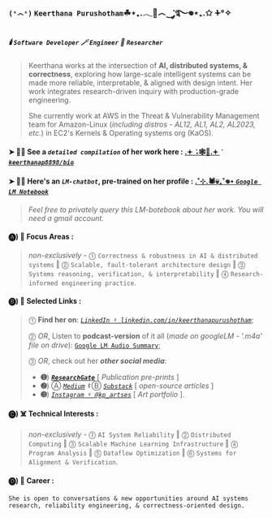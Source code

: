 ### `(ˣ෴ˣ)` `Keerthana Purushotham`☘︎⋆₊.𓂃🦇෴‿་༘࿐𖦹⋆₊.✩ ݁݁𖥔°✧
##### 🕯️ *`Software Developer`* 🪄 *`Engineer`* 🧹 *`Researcher`*
> Keerthana works at the intersection of **AI, distributed systems, & correctness**, exploring how large-scale intelligent systems can be made more reliable, interpretable, & aligned with design intent. Her work integrates research-driven inquiry with production-grade engineering.
> 
> She currently work at AWS in the Threat & Vulnerability Management team for Amazon-Linux (*including distros - AL12, AL1, AL2, AL2023, etc.*) in EC2's Kernels & Operating systems org (KaOS).
#### ➤ 🍂🍁 See a ***`detailed compilation`*** of her work here : [.𖥔 ݁ ˖🕸️👻.𖥔 ݁ ***`keerthanap8898/bio`*** ](https://github.com/keerthanap8898/bio#-links)
#### ➤ 🍁🍂 Here's an ***`LM-chatbot`***, pre-trained on her profile : [.˚⊹.🕷💀₊˚𖦹⋆ ***`Google LM Notebook`***](https://notebooklm.google.com/notebook/fe2125af-e6e0-4815-8181-041b267e3b8b?artifactId=133e9897-8c8b-4dcf-89e3-a0a0da965655)
> *Feel free to privately query this LM-botebook about her work. You will need a gmail account.*
#### 🅐) 🧛 **Focus Areas** :
> *non-exclusively -* ⓵ `Correctness & robustness in AI & distributed systems` ‖  ⓶ `Scalable, fault-tolerant architecture design` ‖  ⓷ `Systems reasoning, verification, & interpretability` ‖  ⓸ `Research-informed engineering practice`.
#### 🅑) 🎃 **Selected Links** : 
> ⓵ **Find her on**: [*`LinkedIn ˠ linkedin.com/in/keerthanapurushotham`*](https://linkedin.com/in/keerthanapurushotham);
> 
> ⓶ *OR*, Listen to **podcast-version** of it all (*made on googleLM - '.m4a' file on drive*): [`Google LM Audio Summary`](https://drive.google.com/file/d/1TIv9bmw2HRo9JkZyHOzG4XH6CTmgmjTd/view);
> 
> ⓷ *OR*, check out her ***other social media***:
> - **➊**) [***`ResearchGate`***](https://www.researchgate.net/profile/Keerthana-Purushotham) [ *Publication pre-prints* ]
> - **➋**) Ⓐ *[`Medium`](https://medium.com/@keerthanapurushotham)* ***♮*** Ⓑ *[`Substack`](https://substack.com/@keerthanapurushotham)* [ *open-source articles* ]
> - **➌**) [*`Instagram ˠ @kp_artses`*](https://instagram.com/kp_artses) [ *Art portfolio* ].
#### 🅒) ☠️ **Technical Interests** : 
> *non-exclusively -*  ⓵ `AI System Reliability` ‖   ⓶ `Distributed Computing` ‖   ⓷ `Scalable Machine Learning Infrastructure` ‖   ⓸ `Program Analysis` ‖  ⓹ `Dataflow Optimization` ‖   ⓺ `Systems for Alignment & Verification`.
#### 🅓) 🧟 **Career** :
```
She is open to conversations & new opportunities around AI systems research, reliability engineering, & correctness-oriented design.
```

